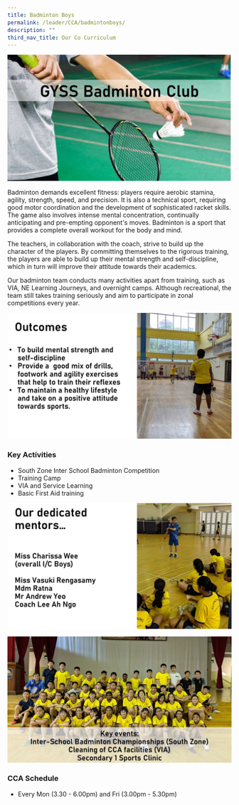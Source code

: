 ```yaml
---
title: Badminton Boys
permalink: /leader/CCA/badmintonboys/
description: ""
third_nav_title: Our Co Curriculum
---
```

![](/images/Student%20Leader/Physical%20CCA/BadmintonB1.jpg)

Badminton demands excellent fitness: players require aerobic stamina, agility, strength, speed, and precision. It is also a technical sport, requiring good motor coordination and the development of sophisticated racket skills. The game also involves intense mental concentration, continually anticipating and pre-empting opponent's moves. Badminton is a sport that provides a complete overall workout for the body and mind.

The teachers, in collaboration with the coach, strive to build up the character of the players. By committing themselves to the rigorous training, the players are able to build up their mental strength and self-discipline, which in turn will improve their attitude towards their academics.

Our badminton team conducts many activities apart from training, such as VIA, NE Learning Journeys, and overnight camps. Although recreational, the team still takes training seriously and aim to participate in zonal competitions every year.

![](/images/Student%20Leader/Physical%20CCA/BadmintonB2.jpg)

### Key Activities

*   South Zone Inter School Badminton Competition
*   Training Camp
*   VIA and Service Learning
*   Basic First Aid training

![](/images/Student%20Leader/Physical%20CCA/BadmintonB3.jpg)

![](/images/Student%20Leader/Physical%20CCA/BadmintonB4.jpg)

### CCA Schedule

*   Every Mon (3.30 - 6.00pm) and Fri (3.00pm - 5.30pm)